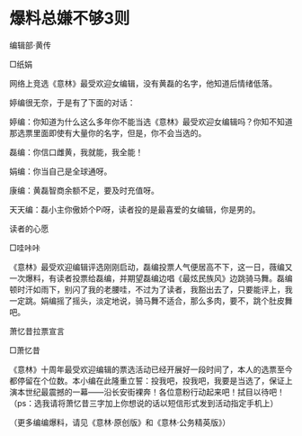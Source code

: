 # 爆料总嫌不够3则

编辑部·黄传

□纸娟

网络上竞选《意林》最受欢迎女编辑，没有黄磊的名字，他知道后情绪低落。

婷编很无奈，于是有了下面的对话：

婷编：你知道为什么这么多年你不能当选《意林》最受欢迎女编辑吗？你知不知道那选票里面即使有大量你的名字，但是，你不会当选的。

磊编：你信口雌黄，我就能，我全能！

娟编：你当自己是全球通呀。

康编：黄磊智商余额不足，要及时充值呀。

天天编：磊小主你傲娇个Pi呀，读者投的是最喜爱的女编辑，你是男的。

读者的心愿

□哇咔咔

《意林》最受欢迎编辑评选刚刚启动，磊编投票人气便居高不下，这一日，薇编又一次爆料，有读者投票给磊编，并期望磊编边唱《最炫民族风》边跳骑马舞。磊编顿时汗如雨下，别闪了我的老腰哇，不过为了读者，我豁出去了，只要能评上，我一定跳。娟编摇了摇头，淡定地说，骑马舞不适合，那么多肉，要不，跳个肚皮舞吧。

萧忆昔拉票宣言

□萧忆昔

《意林》十周年最受欢迎编辑的票选活动已经开展好一段时间了，本人的选票至今都停留在个位数。本小编在此隆重立誓：投我吧，投我吧，我要是当选了，保证上演本世纪最震撼的一幕——沿长安街裸奔！各位意粉行动起来吧！拭目以待吧！（ps：选我请将萧忆昔三字加上你想说的话以短信形式发到活动指定手机上）

（更多编编爆料，请见《意林·原创版》和《意林·公务精英版》）